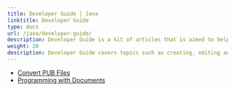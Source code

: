 ```yaml
---
title: Developer Guide | Java
linktitle: Developer Guide
type: docs
url: /java/developer-guide/
description: Developer Guide is a kit of articles that is aimed to help programmers work with Aspose.PUB for Java solution and teach them its functionality.
weight: 20
description: Developer Guide covers topics such as creating, editing and converting MS Publisher PUB files in Java
---
```


- [Convert PUB Files](/pub/java/convert-pub-files/)
- [Programming with Documents](/pub/java/programming-with-documents/)
